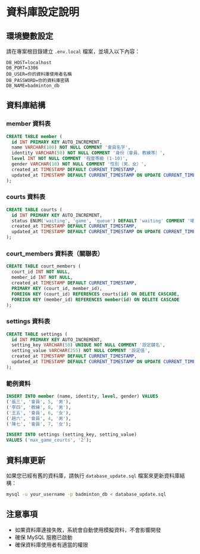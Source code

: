 # 資料庫設定說明

## 環境變數設定

請在專案根目錄建立 `.env.local` 檔案，並填入以下內容：

```env
DB_HOST=localhost
DB_PORT=3306
DB_USER=你的資料庫使用者名稱
DB_PASSWORD=你的資料庫密碼
DB_NAME=badminton_db
```

## 資料庫結構

### member 資料表

```sql
CREATE TABLE member (
  id INT PRIMARY KEY AUTO_INCREMENT,
  name VARCHAR(100) NOT NULL COMMENT '會員名字',
  identity VARCHAR(50) NOT NULL COMMENT '身份（會員、教練等）',
  level INT NOT NULL COMMENT '程度等級 (1-10)',
  gender VARCHAR(10) NOT NULL COMMENT '性別（男、女）',
  created_at TIMESTAMP DEFAULT CURRENT_TIMESTAMP,
  updated_at TIMESTAMP DEFAULT CURRENT_TIMESTAMP ON UPDATE CURRENT_TIMESTAMP
);
```

### courts 資料表

```sql
CREATE TABLE courts (
  id INT PRIMARY KEY AUTO_INCREMENT,
  status ENUM('waiting', 'game', 'queue') DEFAULT 'waiting' COMMENT '場地狀態',
  created_at TIMESTAMP DEFAULT CURRENT_TIMESTAMP,
  updated_at TIMESTAMP DEFAULT CURRENT_TIMESTAMP ON UPDATE CURRENT_TIMESTAMP
);
```

### court_members 資料表（關聯表）

```sql
CREATE TABLE court_members (
  court_id INT NOT NULL,
  member_id INT NOT NULL,
  created_at TIMESTAMP DEFAULT CURRENT_TIMESTAMP,
  PRIMARY KEY (court_id, member_id),
  FOREIGN KEY (court_id) REFERENCES courts(id) ON DELETE CASCADE,
  FOREIGN KEY (member_id) REFERENCES member(id) ON DELETE CASCADE
);
```

### settings 資料表

```sql
CREATE TABLE settings (
  id INT PRIMARY KEY AUTO_INCREMENT,
  setting_key VARCHAR(50) UNIQUE NOT NULL COMMENT '設定鍵名',
  setting_value VARCHAR(255) NOT NULL COMMENT '設定值',
  created_at TIMESTAMP DEFAULT CURRENT_TIMESTAMP,
  updated_at TIMESTAMP DEFAULT CURRENT_TIMESTAMP ON UPDATE CURRENT_TIMESTAMP
);
```

### 範例資料

```sql
INSERT INTO member (name, identity, level, gender) VALUES
('張三', '會員', 5, '男'),
('李四', '教練', 8, '男'),
('王五', '會員', 6, '女'),
('趙六', '會員', 4, '男'),
('陳七', '會員', 7, '女');

INSERT INTO settings (setting_key, setting_value) 
VALUES ('max_game_courts', '2');
```

## 資料庫更新

如果您已經有舊的資料庫，請執行 `database_update.sql` 檔案來更新資料庫結構：

```bash
mysql -u your_username -p badminton_db < database_update.sql
```

## 注意事項

- 如果資料庫連接失敗，系統會自動使用模擬資料，不會影響開發
- 確保 MySQL 服務已啟動
- 確保資料庫使用者有適當的權限

